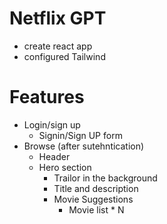 # Netflix GPT 

- create react app
- configured Tailwind

# Features
- Login/sign up
    - Signin/Sign UP form
- Browse (after sutehntication)
    - Header
    - Hero section
        - Trailor in the background
        - Title and description
        - Movie Suggestions
            - Movie list * N 
